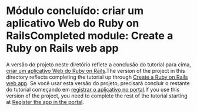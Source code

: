 # <a name="completed-module-create-a-ruby-on-rails-web-app"></a><span data-ttu-id="73331-101">Módulo concluído: criar um aplicativo Web do Ruby on Rails</span><span class="sxs-lookup"><span data-stu-id="73331-101">Completed module: Create a Ruby on Rails web app</span></span>

<span data-ttu-id="73331-102">A versão do projeto neste diretório reflete a conclusão do tutorial para cima, [criar um aplicativo Web do Ruby on Rails](https://docs.microsoft.com/graph/training/ruby-tutorial?tutorial-step=1).</span><span class="sxs-lookup"><span data-stu-id="73331-102">The version of the project in this directory reflects completing the tutorial up through [Create a Ruby on Rails web app](https://docs.microsoft.com/graph/training/ruby-tutorial?tutorial-step=1).</span></span> <span data-ttu-id="73331-103">Se você usar esta versão do projeto, precisará concluir o restante do tutorial começando em [registrar o aplicativo no portal](https://docs.microsoft.com/graph/training/ruby-tutorial?tutorial-step=2).</span><span class="sxs-lookup"><span data-stu-id="73331-103">If you use this version of the project, you need to complete the rest of the tutorial starting at [Register the app in the portal](https://docs.microsoft.com/graph/training/ruby-tutorial?tutorial-step=2).</span></span>
